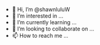 - 👋 Hi, I’m @shawnluluW
- 👀 I’m interested in ...
- 🌱 I’m currently learning ...
- 💞️ I’m looking to collaborate on ...
- 📫 How to reach me ...

<!---
shawnluluW/shawnluluW is a ✨ special ✨ repository because its `README.md` (this file) appears on your GitHub profile.
You can click the Preview link to take a look at your changes.
--->
